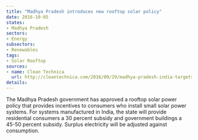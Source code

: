 ```yaml
---
title: "Madhya Pradesh introduces new rooftop solar policy"
date: 2016-10-05
states:
- Madhya Pradesh
sectors:
- Energy
subsectors:
- Renewables
tags:
- Solar Rooftop
sources:
- name: Clean Technica
  url: http://cleantechnica.com/2016/09/29/madhya-pradesh-india-targets-2-2-gw-new-rooftop-solar-policy/
details:
---
```


The Madhya Pradesh government has approved a rooftop solar power policy that provides incentives to consumers who install small solar power systems. For systems manufactured in India, the state will provide residential consumers a 30 percent subsidy and government buildings a 45-50 percent subsidy. Surplus electricity will be adjusted against consumption.
